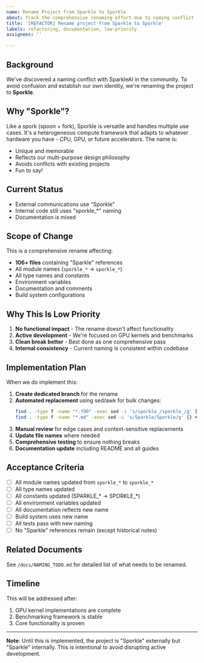 ```yaml
---
name: Rename Project from Sparkle to Sporkle
about: Track the comprehensive renaming effort due to naming conflict
title: '[REFACTOR] Rename project from Sparkle to Sporkle'
labels: refactoring, documentation, low-priority
assignees: ''

---
```


## Background

We've discovered a naming conflict with SparkleAI in the community. To avoid confusion and establish our own identity, we're renaming the project to **Sporkle**.

## Why "Sporkle"?

Like a spork (spoon + fork), Sporkle is versatile and handles multiple use cases. It's a heterogeneous compute framework that adapts to whatever hardware you have - CPU, GPU, or future accelerators. The name is:
- Unique and memorable
- Reflects our multi-purpose design philosophy  
- Avoids conflicts with existing projects
- Fun to say!

## Current Status

- External communications use "Sporkle"
- Internal code still uses "sporkle_*" naming
- Documentation is mixed

## Scope of Change

This is a comprehensive rename affecting:
- **106+ files** containing "Sparkle" references
- All module names (`sporkle_*` → `sporkle_*`)
- All type names and constants
- Environment variables
- Documentation and comments
- Build system configurations

## Why This Is Low Priority

1. **No functional impact** - The rename doesn't affect functionality
2. **Active development** - We're focused on GPU kernels and benchmarks
3. **Clean break better** - Best done as one comprehensive pass
4. **Internal consistency** - Current naming is consistent within codebase

## Implementation Plan

When we do implement this:

1. **Create dedicated branch** for the rename
2. **Automated replacement** using sed/awk for bulk changes:
   ```bash
   find . -type f -name "*.f90" -exec sed -i 's/sporkle_/sporkle_/g' {} +
   find . -type f -name "*.md" -exec sed -i 's/Sparkle/Sporkle/g' {} +
   ```
3. **Manual review** for edge cases and context-sensitive replacements
4. **Update file names** where needed
5. **Comprehensive testing** to ensure nothing breaks
6. **Documentation update** including README and all guides

## Acceptance Criteria

- [ ] All module names updated from `sporkle_*` to `sporkle_*`
- [ ] All type names updated
- [ ] All constants updated (SPARKLE_* → SPORKLE_*)
- [ ] All environment variables updated
- [ ] All documentation reflects new name
- [ ] Build system uses new name
- [ ] All tests pass with new naming
- [ ] No "Sparkle" references remain (except historical notes)

## Related Documents

See `/docs/NAMING_TODO.md` for detailed list of what needs to be renamed.

## Timeline

This will be addressed after:
1. GPU kernel implementations are complete
2. Benchmarking framework is stable
3. Core functionality is proven

---

**Note**: Until this is implemented, the project is "Sporkle" externally but "Sparkle" internally. This is intentional to avoid disrupting active development.